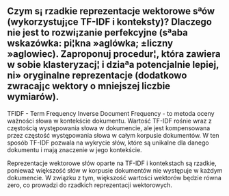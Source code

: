 ## Czym s¡ rzadkie reprezentacje wektorowe sªów (wykorzystuj¡ce TF-IDF i konteksty)? Dlaczego nie jest to rozwi¡zanie perfekcyjne (sªaba wskazówka: pi¦kna »aglówka; ±liczny »aglowiec). Zaproponuj procedur¦, która zawiera w sobie klasteryzacj¦ i dziaªa potencjalnie lepiej, ni» oryginalne reprezentacje (dodatkowo zwracaj¡c wektory o mniejszej liczbie wymiarów).

TFIDF - Term Frequency Inverse Document Frequency - to metoda oceny ważności słowa w kontekście dokumentu. Wartość TF-IDF rośnie wraz z częstością występowania słowa w dokumencie, ale jest kompensowana przez częstość występowania słowa w całym korpusie dokumentów. W ten sposób TF-IDF pozwala na wykrycie słów, które są unikalne dla danego dokumentu i mają znaczenie w jego kontekście.

Reprezentacje wektorowe słów oparte na TF-IDF i kontekstach są rzadkie, ponieważ większość słów w korpusie dokumentów nie występuje w każdym dokumencie. W związku z tym, większość wartości wektorów będzie równa zero, co prowadzi do rzadkich reprezentacji wektorowych.
